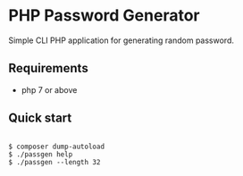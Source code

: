 # PHP Password Generator

Simple CLI PHP application for generating random password.

## Requirements

- php 7 or above

## Quick start

```console

$ composer dump-autoload
$ ./passgen help
$ ./passgen --length 32

```
